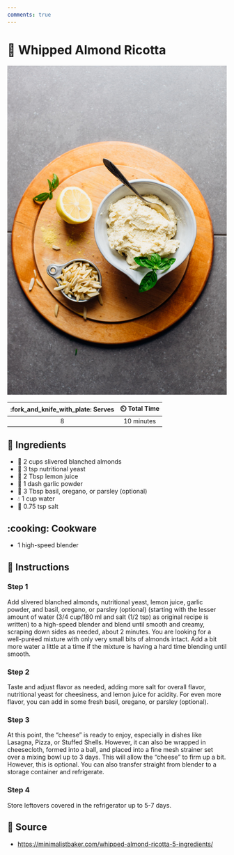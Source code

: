 ```yaml
---
comments: true
---
```

# :chestnut: Whipped Almond Ricotta

![Whipped Almond Ricotta](../assets/images/whipped-almond-ricotta.jpg)

| :fork_and_knife_with_plate: Serves | :timer_clock: Total Time |
|:----------------------------------:|:-----------------------: |
| 8 | 10 minutes |

## :salt: Ingredients

- :chestnut: 2 cups slivered blanched almonds
- :microbe: 3 tsp nutritional yeast
- :lemon: 2 Tbsp lemon juice
- :garlic: 1 dash garlic powder
- :herb: 3 Tbsp basil, oregano, or parsley (optional)
- :droplet: 1 cup water
- :salt: 0.75 tsp salt

## :cooking: Cookware

- 1 high-speed blender

## :pencil: Instructions

### Step 1

Add slivered blanched almonds, nutritional yeast, lemon juice, garlic powder, and basil, oregano, or parsley (optional)
(starting with the lesser amount of water (3/4 cup/180 ml and salt (1/2 tsp) as original recipe is written) to a
high-speed blender and blend until smooth and creamy, scraping down sides as needed, about 2 minutes. You are looking
for a well-puréed mixture with only very small bits of almonds intact. Add a bit more water a little at a time if the
mixture is having a hard time blending until smooth.

### Step 2

Taste and adjust flavor as needed, adding more salt for overall flavor, nutritional yeast for cheesiness, and lemon
juice for acidity. For even more flavor, you can add in some fresh basil, oregano, or parsley (optional).

### Step 3

At this point, the “cheese” is ready to enjoy, especially in dishes like Lasagna, Pizza, or Stuffed Shells. However,
it can also be wrapped in cheesecloth, formed into a ball, and placed into a fine mesh strainer set over a mixing bowl
up to 3 days. This will allow the “cheese” to firm up a bit. However, this is optional. You can also transfer
straight from blender to a storage container and refrigerate.

### Step 4

Store leftovers covered in the refrigerator up to 5-7 days.

## :link: Source

- <https://minimalistbaker.com/whipped-almond-ricotta-5-ingredients/>
